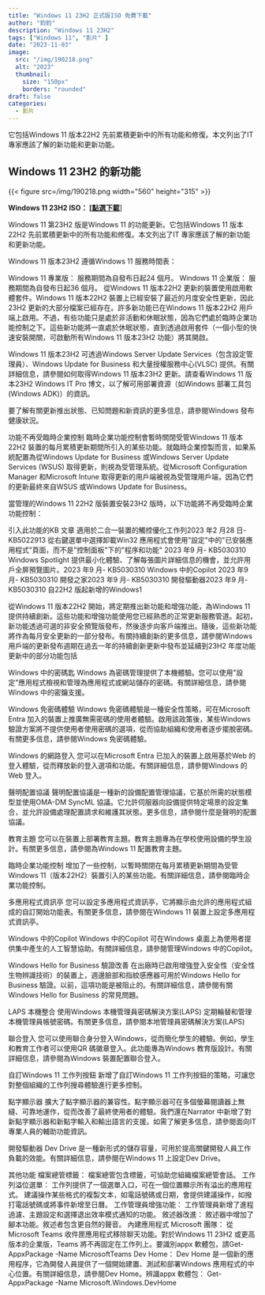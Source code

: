 ```yaml
---
title: "Windows 11 23H2 正式版ISO 免費下載"
author: "鈞鈞"
description: "Windows 11 23H2"
tags: ["Windows 11", "影片" ]
date: "2023-11-03"
image:
  src: "/img/190218.png"
  alt: "2023"
  thumbnail:
    size: "150px"
    borders: "rounded"
draft: false
categories:
  - 影片
---
```


它包括Windows 11 版本22H2 先前累積更新中的所有功能和修復。本文列出了IT 專家應該了解的新功能和更新功能。
<!--more-->

## Windows 11 23H2 的新功能

<left>{{< figure src=/img/190218.png width="560" height="315" >}}</left>


**Windows 11 23H2 ISO： **[**[點選下載](https://www.microsoft.com/zh-cn/software-download/windows11)**]

Windows 11 第23H2 版是Windows 11 的功能更新。它包括Windows 11 版本22H2 先前累積更新中的所有功能和修復。本文列出了IT 專家應該了解的新功能和更新功能。

Windows 11 版本23H2 遵循Windows 11 服務時間表：

Windows 11 專業版： 服務期間為自發布日起24 個月。
Windows 11 企業版： 服務期間為自發布日起36 個月。
從Windows 11 版本22H2 更新的裝置使用啟用軟體套件。Windows 11 版本22H2 裝置上已經安裝了最近的月度安全性更新，因此23H2 更新的大部分檔案已經存在。許多新功能已在Windows 11 版本22H2 用戶端上啟用。不過，有些功能只是處於非活動和休眠狀態，因為它們處於臨時企業功能控制之下。這些新功能將一直處於休眠狀態，直到透過啟用套件（一個小型的快速安裝開關，可啟動所有Windows 11 版本23H2 功能）將其開啟。

Windows 11 版本23H2 可透過Windows Server Update Services（包含設定管理員）、Windows Update for Business 和大量授權服務中心(VLSC) 提供。有關詳細信息，請參閱如何取得Windows 11 版本23H2 更新。請查看Windows 11 版本23H2 Windows IT Pro 博文，以了解可用部署資源（如Windows 部署工具包(Windows ADK)）的資訊。

要了解有關更新推出狀態、已知問題和新資訊的更多信息，請參閱Windows 發布健康狀況。

功能不再受臨時企業控制
臨時企業功能控制會暫時關閉受管Windows 11 版本22H2 裝置的每月累積更新期間所引入的某些功能。就臨時企業控製而言，如果系統配置為從Windows Update for Business 或Windows Server Update Services (WSUS) 取得更新，則視為受管理系統。從Microsoft Configuration Manager 和Microsoft Intune 取得更新的用戶端被視為受管理用戶端，因為它們的更新最終來自WSUS 或Windows Update for Business。

當管理的Windows 11 22H2 版裝置安裝23H2 版時，以下功能將不再受臨時企業功能控制：

引入此功能的KB 文章
適用於二合一裝置的觸控優化工作列2023 年2 月28 日- KB5022913
從右鍵選單中選擇卸載Win32 應用程式會使用"設定"中的"已安裝應用程式"頁面，而不是"控制面板"下的"程序和功能" 2023 年9 月- KB5030310
Windows Spotlight 提供最小化體驗、了解每張圖片詳細信息的機會，並允許用戶全屏預覽圖片。2023 年9 月- KB5030310
Windows 中的Copilot 2023 年9 月- KB5030310
開發之家2023 年9 月- KB5030310
開發驅動器2023 年9 月- KB5030310
自22H2 版起新增的Windows1

從Windows 11 版本22H2 開始，將定期推出新功能和增強功能，為Windows 11 提供持續創新。這些功能和增強功能使用您已經熟悉的正常更新服務管道。起初，新功能透過可選的非安全預覽版發布，然後逐步向客戶端推出。隨後，這些新功能將作為每月安全更新的一部分發布。有關持續創新的更多信息，請參閱Windows 用戶端的更新發布週期在過去一年的持續創新更新中發布並延續到23H2 年度功能更新中的部分功能包括

Windows 中的密碼匙
Windows 為密碼管理提供了本機體驗。您可以使用"設定"應用程式檢視和管理為應用程式或網站儲存的密碼。有關詳細信息，請參閱Windows 中的密鑰支援。

Windows 免密碼體驗
Windows 免密碼體驗是一種安全性策略，可在Microsoft Entra 加入的裝置上推廣無需密碼的使用者體驗。啟用該政策後，某些Windows 驗證方案將不提供使用者使用密碼的選項，從而協助組織和使用者逐步擺脫密碼。有關更多信息，請參閱Windows 免密碼體驗。

Windows 的網路登入
您可以在Microsoft Entra 已加入的裝置上啟用基於Web 的登入體驗，從而釋放新的登入選項和功能。有關詳細信息，請參閱Windows 的Web 登入。

聲明配置協議
聲明配置協議是一種新的設備配置管理協議，它基於所需的狀態模型並使用OMA-DM SyncML 協議。它允許伺服器向設備提供特定場景的設定集合，並允許設備處理配置請求和維護其狀態。更多信息，請參閱什麼是聲明的配置協議。

教育主題
您可以在裝置上部署教育主題。教育主題專為在學校使用設備的學生設計。有關更多信息，請參閱為Windows 11 配置教育主題。

臨時企業功能控制
增加了一些控制，以暫時關閉在每月累積更新期間為受管Windows 11（版本22H2）裝置引入的某些功能。有關詳細信息，請參閱臨時企業功能控制。

多應用程式資訊亭
您可以設定多應用程式資訊亭，它將顯示由允許的應用程式組成的自訂開始功能表。有關更多信息，請參閱在Windows 11 裝置上設定多應用程式資訊亭。

Windows 中的Copilot
Windows 中的Copilot 可在Windows 桌面上為使用者提供集中產生的人工智慧協助。有關詳細信息，請參閱管理Windows 中的Copilot。

Windows Hello for Business 驗證改善
在出廠時已啟用增強登入安全性（安全性生物辨識技術）的裝置上，週邊臉部和指紋感應器可用於Windows Hello for Business 驗證。以前，這項功能是被阻止的。有關詳細信息，請參閱有關Windows Hello for Business 的常見問題。

LAPS 本機整合
使用Windows 本機管理員密碼解決方案(LAPS) 定期輪替和管理本機管理員帳號密碼。有關更多信息，請參閱本地管理員密碼解決方案(LAPS)

聯合登入
您可以使用聯合身分登入Windows，從而簡化學生的體驗。例如，學生和教育工作者可以使用QR 碼徽章登入。此功能專為Windows 教育版設計。有關詳細信息，請參閱為Windows 裝置配置聯合登入。

自訂Windows 11 工作列按鈕
新增了自訂Windows 11 工作列按鈕的策略，可讓您對整個組織的工作列搜尋體驗進行更多控制。

點字顯示器
擴大了點字顯示器的兼容性。點字顯示器可在多個螢幕閱讀器上無縫、可靠地運作，從而改善了最終使用者的體驗。我們還在Narrator 中新增了對新點字顯示器和新點字輸入和輸出語言的支援。如需了解更多信息，請參閱面向IT 專業人員的輔助功能資訊。

開發驅動器
Dev Drive 是一種新形式的儲存容量，可用於提高關鍵開發人員工作負載的效能。有關詳細信息，請參閱在Windows 11 上設定Dev Drive。

其他功能
檔案總管標籤： 檔案總管包含標籤，可協助您組織檔案總管會話。
工作列溢位選單： 工作列提供了一個選單入口，可在一個位置顯示所有溢出的應用程式。
建議操作某些格式的複製文本，如電話號碼或日期，會提供建議操作，如撥打電話號碼或將事件新增至日曆。
工作管理員增強功能： 工作管理員新增了進程過濾、主題設定和選擇退出效率模式通知的功能。
敘述器改進： 敘述器中增加了腳本功能。敘述者包含更自然的聲音。
內建應用程式
Microsoft 團隊： 從Microsoft Teams 收件匣應用程式移除聊天功能。對於Windows 11 23H2 或更高版本的企業版，Teams 將不再固定在工作列上。要識別appx 軟體包，請Get-AppxPackage -Name MicrosoftTeams
Dev Home： Dev Home 是一個新的應用程序，它為開發人員提供了一個開始建置、測試和部署Windows 應用程式的中心位置。有關詳細信息，請參閱Dev Home。辨識appx 軟體包： Get-AppxPackage -Name Microsoft.Windows.DevHome